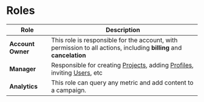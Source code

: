 # Roles

Role | Description
--------- | -----------
**Account Owner** | This role is responsible for the account, with permission to all actions, including **billing** and **cancelation**
**Manager** | Responsible for creating [Projects](#projects), adding [Profiles](#profiles), inviting [Users](#users), etc
**Analytics** | This role can query any metric and add content to a campaign.